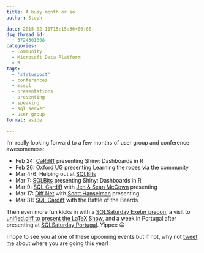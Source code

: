 ```yaml
---
title: A busy month or so
author: Steph

date: 2015-02-11T15:15:36+00:00
dsq_thread_id:
  - 3724301808
categories:
  - Community
  - Microsoft Data Platform
  - R
tags:
  - 'statuspost'
  - conferences
  - mssql
  - presentations
  - presenting
  - speaking
  - sql server
  - user group
format: aside

---
```

I&#8217;m really looking forward to a few months of user group and conference awesomeness:

  * Feb 24: <a href="http://www.meetup.com/Cardiff-R-User-Group/events/219775500/" title="CaRdiff R User Group" target="_blank">CaRdiff</a> presenting Shiny: Dashboards in R
  * Feb 26: <a href="https://www.eventbrite.co.uk/e/oxford-sql-server-user-group-thursday-26th-february-tickets-14972256422" title="Oxford SQL Server  UG" target="_blank">Oxford UG</a> presenting Learning the ropes via the community 
  * Mar 4-6: Helping out at <a href="http://sqlbits.com" title="SQLBits SQL Server conference" target="_blank">SQLBits</a>
  * Mar 7: <a href="http://sqlbits.com" title="SQLBits SQL Server conference" target="_blank">SQLBits</a> presenting Shiny: Dashboards in R 
  * Mar 9: <a href="http://www.meetup.com/Cardiff-SQL-Server-User-Group/events/219735335/" title="SQL Cardiff, March 9th" target="_blank">SQL Cardiff</a> with <a href="http://www.midnightdba.com/Jen/" title="The midnight DBA folks" target="_blank">Jen & Sean McCown</a> presenting
  * Mar 17: <a href="http://www.meetup.com/diff-NET/events/220029711/" title="Diff.Net, March 17th" target="_blank">Diff.Net</a> with <a href="http://www.hanselman.com/" title="Scott Hanselman" target="_blank">Scott Hanselman</a> presenting
  * Mar 31: <a href="http://www.meetup.com/Cardiff-SQL-Server-User-Group/events/219492623/" title="SQL Cardiff, March 31st" target="_blank">SQL Cardiff</a> with the Battle of the Beards

Then even more fun kicks in with a <a href="https://itsalocke.com/index.php/r-pre-con-sqlsat-exeter/" title="My R Pre-Con: SQLSat Exeter" target="_blank">SQLSaturday Exeter precon</a>, a visit to <a href="http://www.meetup.com/unified-diff/events/219549432/" title="Unified.diff April meetup" target="_blank">unified.diff to present the LaTeX Show</a>, and a week in Portugal after presenting at <a href="https://www.sqlsaturday.com/369/" title="SQLSaturday Portugal" target="_blank">SQLSaturday Portugal</a>. Yippee 😀

I hope to see you at one of these upcoming events but if not, why not <a href="https://twitter.com/intent/tweet?screen_name=SteffLocke&#038;text=Where's your head at?" title="Tweet me!" target="_blank">tweet me</a> about where you are going this year!